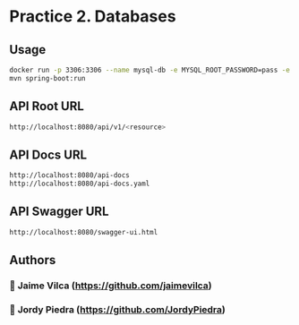 # Practice 2. Databases

## Usage

```sh
docker run -p 3306:3306 --name mysql-db -e MYSQL_ROOT_PASSWORD=pass -e MYSQL_DATABASE=test -e -d mysql:latest
mvn spring-boot:run
```

## API Root URL

```sh
http://localhost:8080/api/v1/<resource>
```

## API Docs URL

```sh
http://localhost:8080/api-docs
http://localhost:8080/api-docs.yaml
```

## API Swagger URL

```sh
http://localhost:8080/swagger-ui.html
```

## Authors

### 👤 **Jaime Vilca** (https://github.com/jaimevilca)
### 👤 **Jordy Piedra**  (https://github.com/JordyPiedra)

